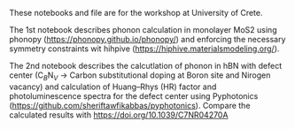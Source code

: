 
These notebooks and file are for the workshop at University of Crete.

The 1st notebook describes phonon calculation in monolayer MoS2 using phonopy (https://phonopy.github.io/phonopy/) and enforcing the necessary symmetry constraints wit hihpive (https://hiphive.materialsmodeling.org/).

The 2nd notebook describes the calcutlation of phonon in hBN with defect center (C$_B$N$_V$  -> Carbon substitutional doping at Boron site and Nirogen vacancy) and calculation of Huang–Rhys (HR) factor and photoluminescence spectra for the defect center using Pyphotonics (https://github.com/sheriftawfikabbas/pyphotonics).  Compare the calculated results with https://doi.org/10.1039/C7NR04270A
